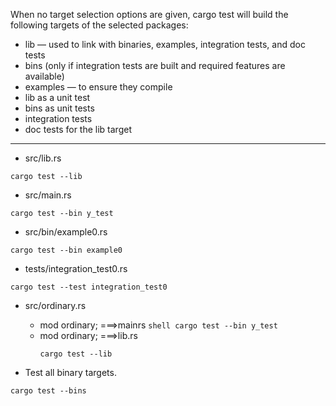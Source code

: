 When no target selection options are given, cargo test will build the following targets of the selected packages:

* lib — used to link with binaries, examples, integration tests, and doc tests
* bins (only if integration tests are built and required features are available)
* examples — to ensure they compile
* lib as a unit test
* bins as unit tests
* integration tests
* doc tests for the lib target

***

* src/lib.rs
```shell
cargo test --lib
```

* src/main.rs
```shell
cargo test --bin y_test
```

* src/bin/example0.rs
```shell
cargo test --bin example0
```

* tests/integration_test0.rs
```shell
cargo test --test integration_test0
```

* src/ordinary.rs
  * mod ordinary;  ===>mainrs
        ```shell
        cargo test --bin y_test
        ```
   * mod ordinary; ===>lib.rs
        ```shell
        cargo test --lib
        ```

* Test all binary targets.
```shell
cargo test --bins
```